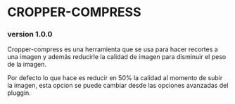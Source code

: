 # CROPPER-COMPRESS

### version 1.0.0

Cropper-compress es una herramienta que se usa para hacer recortes a una imagen y además reducirle la calidad de imagen para disminuir el peso de la imagen.

Por defecto lo que hace es reducir en 50% la calidad al momento de subir la imagen, esta opcion se puede cambiar desde las opciones avanzadas del pluggin.
